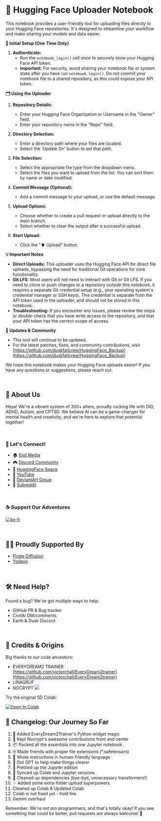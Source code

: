 # 🚀 Hugging Face Uploader Notebook

This notebook provides a user-friendly tool for uploading files directly to your Hugging Face repositories. It's designed to streamline your workflow and make sharing your models and data easier.

**🔑 Initial Setup (One Time Only)**

1.  **Authenticate:**
    *   Run the `notebook_login()` cell *once* to securely store your Hugging Face API token.
    *   **Important:** For security, avoid sharing your notebook file or system state after you have run `notebook_login()`. Do not commit your notebook file to a shared repository, as this could expose your API token.

**🗂️ Using the Uploader**

1.  **Repository Details:**
    *   Enter your Hugging Face Organization or Username in the "Owner" field.
    *   Enter your repository name in the "Repo" field.

2.  **Directory Selection:**
    *   Enter a directory path where your files are located.
    *   Select the 'Update Dir' button to set that path.

3.  **File Selection:**
    *   Select the appropriate file type from the dropdown menu.
    *   Select the files you want to upload from the list. You can sort them by name or date modified.

4.  **Commit Message (Optional):**
    *   Add a commit message to your upload, or use the default message.

5.  **Upload Options:**
    *   Choose whether to create a pull request or upload directly to the main branch.
    *   Select whether to clear the output after a successful upload.

6.  **Start Upload:**
    *   Click the "⬆️ Upload" button.

**💡 Important Notes**

*   **Direct Uploads:** This uploader uses the Hugging Face API for direct file uploads, bypassing the need for traditional Git operations for core functionality.
*   **Git LFS:** Most users will not need to interact with Git or Git LFS. If you need to clone or push changes to a repository *outside this notebook*, it requires a separate Git credential setup (e.g., your operating system's credential manager or SSH keys). This credential is separate from the API token used in the uploader, and should not be stored in this notebook.
*   **Troubleshooting:** If you encounter any issues, please review the steps or double-check that you have write access to the repository, and that your API token has the correct scope of access.

**📣 Updates & Community**

*   This tool will continue to be updated.
*   For the latest patches, fixes, and community contributions, visit [https://github.com/duskfallcrew/HuggingFace_Backup](https://github.com/duskfallcrew/HuggingFace_Backup)

We hope this notebook makes your Hugging Face uploads easier! If you have any questions or suggestions, please reach out.

<br/>

## 🌈 About Us

Heya! We're a vibrant system of 300+ alters, proudly rocking life with DID, ADHD, Autism, and CPTSD. We believe AI can be a game-changer for mental health and creativity, and we're here to explore that potential together!

<br/>

### 🤝 Let's Connect!

*   🏠 [End Media](https://www.end-media.org/)
*   🎮 [Discord Community](https://discord.gg/5t2kYxt7An)
*   🤗 [HuggingFace Space](https://huggingface.co/EarthnDusk)
*   🎵 [YouTube](https://www.youtube.com/channel/UCk7MGP7nrJz5awBSP75xmVw)
*   🎨 [DeviantArt Group](https://www.deviantart.com/diffusionai)
*   🎪 [Subreddit](https://www.reddit.com/r/earthndusk/)

<br/>

### ☕ Support Our Adventures

[![ko-fi](https://ko-fi.com/img/githubbutton_sm.svg)](https://ko-fi.com/Z8Z8L4EO)

<br/>

## 🏴‍☠️ Proudly Supported By

*   [Pirate Diffusion](https://www.piratediffusion.com/)
*   [Yodayo](https://yodayo.com/)

<br/>

## 🛠️ Need Help?

Found a bug? We've got multiple ways to help:

*   GitHub PR & Bug tracker
*   CivitAi DM/comments
*   Earth & Dusk Discord

<br/>

## 💝 Credits & Origins

Big thanks to our code ancestors:

*   EVERYDREAM2 TRAINER [https://github.com/victorchall/EveryDream2trainer](https://github.com/victorchall/EveryDream2trainer)
*   LINAQRUF
*   NOCRYPT [![](https://dcbadge.vercel.app/api/shield/442099748669751297?style=flat)](https://lookup.guru/442099748669751297)

Try the original SD Colab:

<a target="_blank" href="https://colab.research.google.com/drive/1wEa-tS10h4LlDykd87TF5zzpXIIQoCmq">
<img src="https://colab.research.google.com/assets/colab-badge.svg" alt="Open In Colab"/>
</a>

<br/>

## 📝 Changelog: Our Journey So Far

1.  🔧 Added EveryDream2Trainer's Python widget magic
2.  🌟 Kept Nocrypt's awesome contributions front and center
3.  📦 Packed all the essentials into one Jupyter notebook
4.  🤓 Made friends with proper file extensions (*.safetensors)
5.  📝 Wrote instructions in human-friendly language
6.  🤖 Got GPT to help make things clearer
7.  🎨 Prettied up the Jupyter edition
8.  🔄 Synced up Colab and Jupyter versions
9.  🧹 Cleaned up dependencies (bye-bye, unnecessary transformers!)
10. ✨ Added some extra folder upload superpowers
11. Cleaned up Colab & Updated Colab
12. Colab is not fixed yet - hold fire.
13. Gemini overhaul
    
Remember: We're not pro programmers, and that's totally okay! If you see something that could be better, pull requests are always welcome! 🎉
